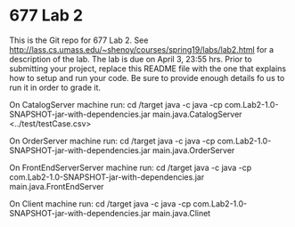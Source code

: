 # 677 Lab 2

This is the Git repo for 677 Lab 2. See http://lass.cs.umass.edu/~shenoy/courses/spring19/labs/lab2.html for a description of the lab. The lab is due on April 3, 23:55 hrs. Prior to submitting your project, replace this README file with the one that explains how to setup and run your code. Be sure to provide enough details fo us to run it in order to grade it.

On CatalogServer machine run:
cd /target
java -c java -cp com.Lab2-1.0-SNAPSHOT-jar-with-dependencies.jar main.java.CatalogServer <../test/testCase.csv>

On OrderServer machine run:
cd /target
java -c java -cp com.Lab2-1.0-SNAPSHOT-jar-with-dependencies.jar main.java.OrderServer <CatalogServer IP Address>
  
On FrontEndServerServer machine run:
cd /target
java -c java -cp com.Lab2-1.0-SNAPSHOT-jar-with-dependencies.jar main.java.FrontEndServer <CatalogServer IP Address> <OrderServer IP Address>

On Client machine run:
cd /target
java -c java -cp com.Lab2-1.0-SNAPSHOT-jar-with-dependencies.jar main.java.Clinet <FrontEndServer IP Address>
